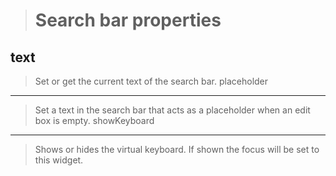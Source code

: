 >Search bar properties
>=====================
>
text
----
>Set or get the current text of the search bar.
placeholder
-----------
>Set a text in the search bar that acts as a placeholder when an edit box is empty.
showKeyboard
------------
>Shows or hides the virtual keyboard. If shown the focus will be set to this widget.
